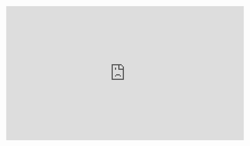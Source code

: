 <iframe width="640" height="360" src="https://www.youtube.com/embed/pDHa1AU77SI" frameborder="0" allowfullscreen></iframe>